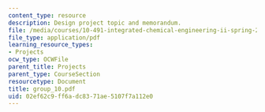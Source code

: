 ```yaml
---
content_type: resource
description: Design project topic and memorandum.
file: /media/courses/10-491-integrated-chemical-engineering-ii-spring-2006/02ef62c9ff6adc8371ae5107f7a112e0_group_10.pdf
file_type: application/pdf
learning_resource_types:
- Projects
ocw_type: OCWFile
parent_title: Projects
parent_type: CourseSection
resourcetype: Document
title: group_10.pdf
uid: 02ef62c9-ff6a-dc83-71ae-5107f7a112e0
---
```

